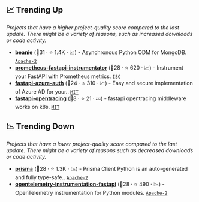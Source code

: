 ## 📈 Trending Up

_Projects that have a higher project-quality score compared to the last update. There might be a variety of reasons, such as increased downloads or code activity._

- <b><a href="https://github.com/roman-right/beanie">beanie</a></b> (🥉31 ·  ⭐ 1.4K · 📈) - Asynchronous Python ODM for MongoDB. <code><a href="http://bit.ly/3nYMfla">Apache-2</a></code>
- <b><a href="https://github.com/trallnag/prometheus-fastapi-instrumentator">prometheus-fastapi-instrumentator</a></b> (🥇28 ·  ⭐ 620 · 📈) - Instrument your FastAPI with Prometheus metrics. <code><a href="http://bit.ly/3hkKRql">ISC</a></code>
- <b><a href="https://github.com/Intility/fastapi-azure-auth">fastapi-azure-auth</a></b> (🥈24 ·  ⭐ 310 · 📈) - Easy and secure implementation of Azure AD for your.. <code><a href="http://bit.ly/34MBwT8">MIT</a></code>
- <b><a href="https://github.com/wesdu/fastapi-opentracing">fastapi-opentracing</a></b> (🥉8 ·  ⭐ 21 · 💤) - fastapi opentracing middleware works on k8s. <code><a href="http://bit.ly/34MBwT8">MIT</a></code>

## 📉 Trending Down

_Projects that have a lower project-quality score compared to the last update. There might be a variety of reasons such as decreased downloads or code activity._

- <b><a href="https://github.com/RobertCraigie/prisma-client-py">prisma</a></b> (🥉28 ·  ⭐ 1.3K · 📉) - Prisma Client Python is an auto-generated and fully type-safe.. <code><a href="http://bit.ly/3nYMfla">Apache-2</a></code>
- <b><a href="https://github.com/open-telemetry/opentelemetry-python-contrib">opentelemetry-instrumentation-fastapi</a></b> (🥇28 ·  ⭐ 490 · 📉) - OpenTelemetry instrumentation for Python modules. <code><a href="http://bit.ly/3nYMfla">Apache-2</a></code>

